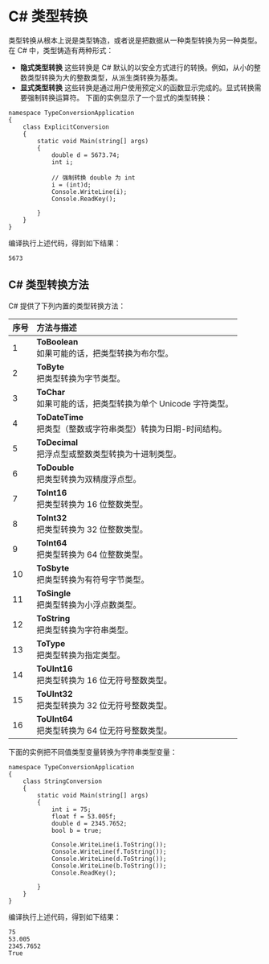 # C# 类型转换

类型转换从根本上说是类型铸造，或者说是把数据从一种类型转换为另一种类型。在 C# 中，类型铸造有两种形式：

- **隐式类型转换** 这些转换是 C# 默认的以安全方式进行的转换。例如，从小的整数类型转换为大的整数类型，从派生类转换为基类。
- **显式类型转换** 这些转换是通过用户使用预定义的函数显示完成的。显式转换需要强制转换运算符。
下面的实例显示了一个显式的类型转换：
```
namespace TypeConversionApplication
{
    class ExplicitConversion
    {
        static void Main(string[] args)
        {
            double d = 5673.74;
            int i;

            // 强制转换 double 为 int
            i = (int)d;
            Console.WriteLine(i);
            Console.ReadKey();
            
        }
    }
}
```
编译执行上述代码，得到如下结果：
```
5673
```
## C# 类型转换方法

C# 提供了下列内置的类型转换方法：

| 序号 | 方法与描述 |
| :--- | :--- |
|1|	**ToBoolean** <br>如果可能的话，把类型转换为布尔型。|
|2|	**ToByte** <br>把类型转换为字节类型。|
|3|	**ToChar** <br>如果可能的话，把类型转换为单个 Unicode 字符类型。|
|4|	**ToDateTime** <br>把类型（整数或字符串类型）转换为日期-时间结构。|
|5|	**ToDecimal** <br>把浮点型或整数类型转换为十进制类型。|
|6|	**ToDouble** <br>把类型转换为双精度浮点型。|
|7|	**ToInt16** <br>把类型转换为 16 位整数类型。|
|8|	**ToInt32** <br>把类型转换为 32 位整数类型。|
|9|	**ToInt64** <br>把类型转换为 64 位整数类型。|
|10|	**ToSbyte** <br>把类型转换为有符号字节类型。|
|11|	**ToSingle** <br>把类型转换为小浮点数类型。|
|12|	**ToString** <br>把类型转换为字符串类型。|
|13|	**ToType** <br>把类型转换为指定类型。|
|14|	**ToUInt16** <br>把类型转换为 16 位无符号整数类型。|
|15|	**ToUInt32** <br>把类型转换为 32 位无符号整数类型。|
|16|	**ToUInt64** <br>把类型转换为 64 位无符号整数类型。|

下面的实例把不同值类型变量转换为字符串类型变量：
```
namespace TypeConversionApplication
{
    class StringConversion
    {
        static void Main(string[] args)
        {
            int i = 75;
            float f = 53.005f;
            double d = 2345.7652;
            bool b = true;

            Console.WriteLine(i.ToString());
            Console.WriteLine(f.ToString());
            Console.WriteLine(d.ToString());
            Console.WriteLine(b.ToString());
            Console.ReadKey();
            
        }
    }
}
```
编译执行上述代码，得到如下结果：
```
75
53.005
2345.7652
True
```
